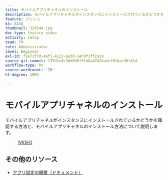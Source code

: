 ```yaml
---
title: モバイルアプリチャネルのインストール
description: モバイルアプリチャネルがインスタンスにインストールされているかどうかを確認する方法と、モバイルアプリチャネルのインストール方法について説明します。
feature: プッシュ
kt: 6438
thumbnail: 326544.jpg
doc-type: feature video
activity: setup
team: TM
role: Administrator
level: Beginner
exl-id: f1e71f7d-4af1-4122-ae30-14c9f2ff2a19
source-git-commit: 137d1e0c36d038f3fb8a4742bafef6fbac96f41d
workflow-type: ht
source-wordcount: '70'
ht-degree: 100%

---
```


# モバイルアプリチャネルのインストール

モバイルアプリチャネルがインスタンスにインストールされているかどうかを確認する方法と、モバイルアプリチャネルのインストール方法について説明します。

>[!VIDEO](https://video.tv.adobe.com/v/326544?quality=12)

## その他のリソース

* [アプリ設定の概要（ドキュメント）](https://experienceleague.adobe.com/docs/campaign-classic/using/sending-messages/sending-push-notifications/configure-the-mobile-app/get-started-app-config.html?lang=ja#installing-package-ios)
